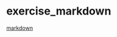 # exercise_markdown
[markdown](https://github.com/Abuoblie/exercise_markdown/edit/main/markdown.md)
